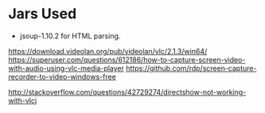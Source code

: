 # Jars Used
- jsoup-1.10.2 for HTML parsing.

https://download.videolan.org/pub/videolan/vlc/2.1.3/win64/
https://superuser.com/questions/612186/how-to-capture-screen-video-with-audio-using-vlc-media-player
https://github.com/rdp/screen-capture-recorder-to-video-windows-free

http://stackoverflow.com/questions/42729274/directshow-not-working-with-vlcj